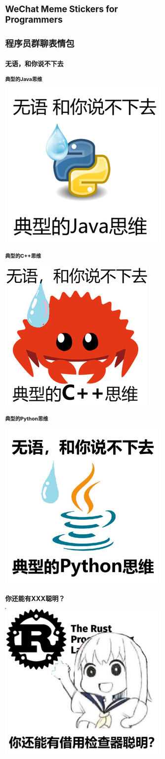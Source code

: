 # WeChat Meme Stickers for Programmers
# 程序员群聊表情包

## 无语，和你说不下去
### 典型的Java思维
![你这是典型的Java思维](./Im_speechless_I_cant_continue_talking_with_you/javamind.png)
### 典型的C++思维
![你这是典型的C++思维](./Im_speechless_I_cant_continue_talking_with_you/cppmind.png)
### 典型的Python思维
![你这是典型的Python思维](./Im_speechless_I_cant_continue_talking_with_you/pythonmind.png)

## 你还能有XXX聪明？
![你还能有借用检查器聪明？](./Could_you_possibly_be_any_smarter_than_XXX/rust_borrow_checker.png)
